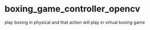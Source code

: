 # boxing_game_controller_opencv
 play boxing in physical and that action will play in virtual boxing game
